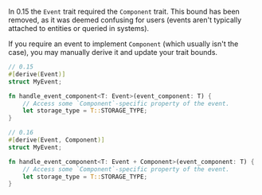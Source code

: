 In 0.15 the `Event` trait required the `Component` trait. This bound has been removed, as it was deemed confusing for users (events aren't typically attached to entities or queried in systems).

If you require an event to implement `Component` (which usually isn't the case), you may manually derive it and update your trait bounds.

```rust
// 0.15
#[derive(Event)]
struct MyEvent;

fn handle_event_component<T: Event>(event_component: T) {
    // Access some `Component`-specific property of the event.
    let storage_type = T::STORAGE_TYPE;
}

// 0.16
#[derive(Event, Component)]
struct MyEvent;

fn handle_event_component<T: Event + Component>(event_component: T) {
    // Access some `Component`-specific property of the event.
    let storage_type = T::STORAGE_TYPE;
}
```
